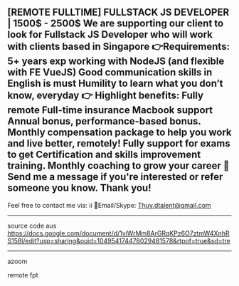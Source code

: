 [REMOTE FULLTIME] FULLSTACK JS DEVELOPER | 1500$ - 2500$
We are supporting our client to look for Fullstack JS Developer who will work with clients based in Singapore
👉Requirements:
5+ years exp working with NodeJS (and flexible with FE VueJS)
Good communication skills in English is must
Humility to learn what you don’t know, everyday
👉 Highlight benefits:
Fully remote
Full-time insurance
Macbook support
Annual bonus, performance-based bonus.
Monthly compensation package to help you work and live better, remotely!
Fully support for exams to get Certification and skills improvement training.
Monthly coaching to grow your career
💌Send me a message if you're interested or refer someone you know. Thank you!
---------------------------
Feel free to contact me via:
ii
📧Email/Skype: Thuy.dtalent@gmail.com

------------------------------------------------------------------------

source code aus
https://docs.google.com/document/d/1viWrMm8ArGRqKPz6O7ztmW4XnhRS158l/edit?usp=sharing&ouid=104954174478029481578&rtpof=true&sd=tre


------------------------------------------------------------------------
azoom




remote fpt